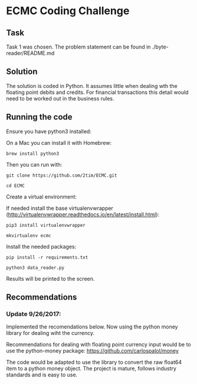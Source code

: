 # ECMC Coding Challenge

## Task
Task 1 was chosen. The problem statement can be found in ./byte-reader/README.md

Solution
--------

The solution is coded in Python. It assumes little when dealing wth the floating point debits and credits. For financial transactions this detail would need to be worked out in the business rules.

Running the code
----------------

Ensure you have python3 installed:

On a Mac you can install it with Homebrew:

`brew install python3`

Then you can run with:

`git clone https://github.com/2tim/ECMC.git`

`cd ECMC`

Create a virtual environment:

If needed install the base virtualenvwrapper (http://virtualenvwrapper.readthedocs.io/en/latest/install.html):

`pip3 install virtualenvwrapper`

`mkvirtualenv ecmc`

Install the needed packages:

`pip install -r requirements.txt`

`python3 data_reader.py`

Results will be printed to the screen.

Recommendations
---------------

### Update 9/26/2017:

Implemented the recomendations below. Now using the python money library for dealing wiht the currency.

Recommendations for dealing with floating point currency input would be to use the python-money package:
https://github.com/carlospalol/money

The code would be adapted to use the library to convert the raw float64 item to a python money object. The project is mature, follows industry standards and is easy to use.
